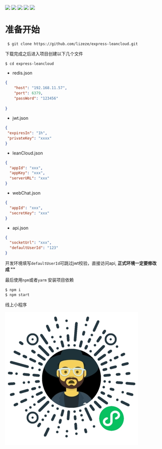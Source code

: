 
![](https://img.shields.io/badge/express-%5E4.17.1-brightgreen)
![](https://img.shields.io/badge/leancloud-%5E4.8.0-brightgreen)
![](https://img.shields.io/badge/babel-%5E7.12.8-brightgreen)
![](https://img.shields.io/badge/redis-%5E3.0.2-brightgreen)
![](https://img.shields.io/badge/jsonwebtoken-%5E8.5.1-brightgreen)

# 准备开始
```
 $ git clone https://github.com/lizeze/express-leancloud.git
```
下载完成之后进入项目创建以下几个文件
```shell script
$ cd express-leancloud
```

 *  redis.json
  ```json
{
      "host": "192.168.11.57",
      "port": 6379,
      "passWord": "123456"

}
```
 * jwt.json
 ```json
{
  "expiresIn": "1h",
  "privateKey": "xxxx"
}
```
* leanCloud.json
```json
{
  "appId": "xxx",
  "appKey": "xxx",
  "serverURL": "xxx"
}
```
* webChat.json
```json
{
  "appId": "xxx",
  "secretKey": "xxx"
}
```
* api.json
```json
{
  "socketUrl": "xxx",
  "defaultUserId": "123"  
}
```
 开发环境填写`defaultUserId`可跳过jwt校验，直接访问api, **正式环境一定要修改成 ""**
 
最后使用`npm`或者`yarm` 安装项目依赖
```shell script
$ npm i 
$ npm start
```

线上小程序

![](webchat.jpg)
